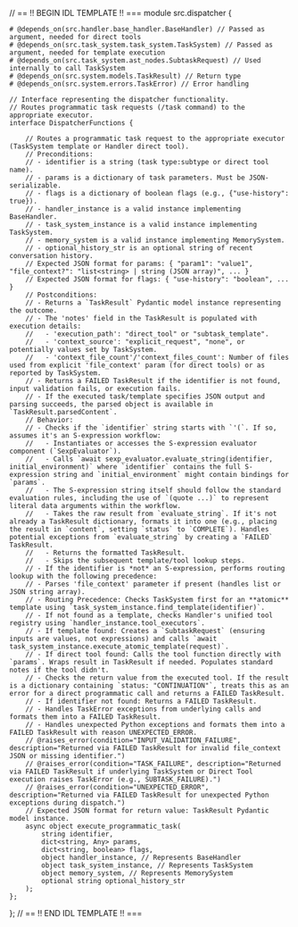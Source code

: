 // == !! BEGIN IDL TEMPLATE !! ===
module src.dispatcher {

    # @depends_on(src.handler.base_handler.BaseHandler) // Passed as argument, needed for direct tools
    # @depends_on(src.task_system.task_system.TaskSystem) // Passed as argument, needed for template execution
    # @depends_on(src.task_system.ast_nodes.SubtaskRequest) // Used internally to call TaskSystem
    # @depends_on(src.system.models.TaskResult) // Return type
    # @depends_on(src.system.errors.TaskError) // Error handling

    // Interface representing the dispatcher functionality.
    // Routes programmatic task requests (/task command) to the appropriate executor.
    interface DispatcherFunctions {

        // Routes a programmatic task request to the appropriate executor (TaskSystem template or Handler direct tool).
        // Preconditions:
        // - identifier is a string (task type:subtype or direct tool name).
        // - params is a dictionary of task parameters. Must be JSON-serializable.
        // - flags is a dictionary of boolean flags (e.g., {"use-history": true}).
        // - handler_instance is a valid instance implementing BaseHandler.
        // - task_system_instance is a valid instance implementing TaskSystem.
        // - memory_system is a valid instance implementing MemorySystem.
        // - optional_history_str is an optional string of recent conversation history.
        // Expected JSON format for params: { "param1": "value1", "file_context?": "list<string> | string (JSON array)", ... }
        // Expected JSON format for flags: { "use-history": "boolean", ... }
        // Postconditions:
        // - Returns a `TaskResult` Pydantic model instance representing the outcome.
        // - The 'notes' field in the TaskResult is populated with execution details:
        //   - 'execution_path': "direct_tool" or "subtask_template".
        //   - 'context_source': "explicit_request", "none", or potentially values set by TaskSystem.
        //   - 'context_file_count'/'context_files_count': Number of files used from explicit 'file_context' param (for direct tools) or as reported by TaskSystem.
        // - Returns a FAILED TaskResult if the identifier is not found, input validation fails, or execution fails.
        // - If the executed task/template specifies JSON output and parsing succeeds, the parsed object is available in `TaskResult.parsedContent`.
        // Behavior:
        // - Checks if the `identifier` string starts with `'(`. If so, assumes it's an S-expression workflow:
        //   - Instantiates or accesses the S-expression evaluator component (`SexpEvaluator`).
        //   - Calls `await sexp_evaluator.evaluate_string(identifier, initial_environment)` where `identifier` contains the full S-expression string and `initial_environment` might contain bindings for `params`.
        //   - The S-expression string itself should follow the standard evaluation rules, including the use of `(quote ...)` to represent literal data arguments within the workflow.
        //   - Takes the raw result from `evaluate_string`. If it's not already a TaskResult dictionary, formats it into one (e.g., placing the result in `content`, setting `status` to `COMPLETE`). Handles potential exceptions from `evaluate_string` by creating a `FAILED` TaskResult.
        //   - Returns the formatted TaskResult.
        //   - Skips the subsequent template/tool lookup steps.
        // - If the identifier is *not* an S-expression, performs routing lookup with the following precedence:
        // - Parses 'file_context' parameter if present (handles list or JSON string array).
        // - Routing Precedence: Checks TaskSystem first for an **atomic** template using `task_system_instance.find_template(identifier)`.
        // - If not found as a template, checks Handler's unified tool registry using `handler_instance.tool_executors`.
        // - If template found: Creates a `SubtaskRequest` (ensuring inputs are values, not expressions) and calls `await task_system_instance.execute_atomic_template(request)`.
        // - If direct tool found: Calls the tool function directly with `params`. Wraps result in TaskResult if needed. Populates standard notes if the tool didn't.
        // - Checks the return value from the executed tool. If the result is a dictionary containing `status: "CONTINUATION"`, treats this as an error for a direct programmatic call and returns a FAILED TaskResult.
        // - If identifier not found: Returns a FAILED TaskResult.
        // - Handles TaskError exceptions from underlying calls and formats them into a FAILED TaskResult.
        // - Handles unexpected Python exceptions and formats them into a FAILED TaskResult with reason UNEXPECTED_ERROR.
        // @raises_error(condition="INPUT_VALIDATION_FAILURE", description="Returned via FAILED TaskResult for invalid file_context JSON or missing identifier.")
        // @raises_error(condition="TASK_FAILURE", description="Returned via FAILED TaskResult if underlying TaskSystem or Direct Tool execution raises TaskError (e.g., SUBTASK_FAILURE).")
        // @raises_error(condition="UNEXPECTED_ERROR", description="Returned via FAILED TaskResult for unexpected Python exceptions during dispatch.")
        // Expected JSON format for return value: TaskResult Pydantic model instance.
        async object execute_programmatic_task(
            string identifier,
            dict<string, Any> params,
            dict<string, boolean> flags,
            object handler_instance, // Represents BaseHandler
            object task_system_instance, // Represents TaskSystem
            object memory_system, // Represents MemorySystem
            optional string optional_history_str
        );
    };
};
// == !! END IDL TEMPLATE !! ===
